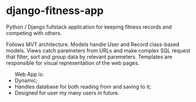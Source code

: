 # django-fitness-app
Python / Django fullstack application for keeping fitness records and competing with others. 

Follows MVT architecture.
 Models handle User and Record class-based models.
 Views catch paremeters from URLs and make complex SQL request that filter, sort and group data by relevant paremeters.
 Templates are responsible for visual representation of the web pages.

<ul> Web App is:
<li> Dynamic;
<li> Handles database for both reading from and saving to it;
<li> Designed for user my many users in future.

</ul>
